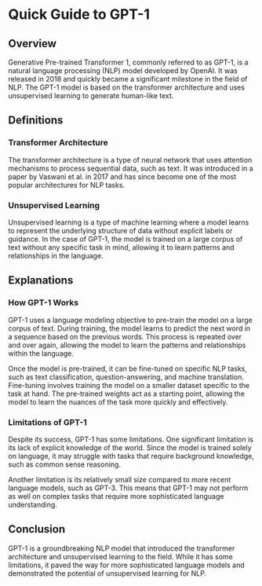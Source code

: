 # Quick Guide to GPT-1

## Overview

Generative Pre-trained Transformer 1, commonly referred to as GPT-1, is a natural language processing (NLP) model developed by OpenAI. It was released in 2018 and quickly became a significant milestone in the field of NLP. The GPT-1 model is based on the transformer architecture and uses unsupervised learning to generate human-like text.

## Definitions

### Transformer Architecture

The transformer architecture is a type of neural network that uses attention mechanisms to process sequential data, such as text. It was introduced in a paper by Vaswani et al. in 2017 and has since become one of the most popular architectures for NLP tasks.

### Unsupervised Learning

Unsupervised learning is a type of machine learning where a model learns to represent the underlying structure of data without explicit labels or guidance. In the case of GPT-1, the model is trained on a large corpus of text without any specific task in mind, allowing it to learn patterns and relationships in the language.

## Explanations

### How GPT-1 Works

GPT-1 uses a language modeling objective to pre-train the model on a large corpus of text. During training, the model learns to predict the next word in a sequence based on the previous words. This process is repeated over and over again, allowing the model to learn the patterns and relationships within the language.

Once the model is pre-trained, it can be fine-tuned on specific NLP tasks, such as text classification, question-answering, and machine translation. Fine-tuning involves training the model on a smaller dataset specific to the task at hand. The pre-trained weights act as a starting point, allowing the model to learn the nuances of the task more quickly and effectively.

### Limitations of GPT-1

Despite its success, GPT-1 has some limitations. One significant limitation is its lack of explicit knowledge of the world. Since the model is trained solely on language, it may struggle with tasks that require background knowledge, such as common sense reasoning.

Another limitation is its relatively small size compared to more recent language models, such as GPT-3. This means that GPT-1 may not perform as well on complex tasks that require more sophisticated language understanding.

## Conclusion

GPT-1 is a groundbreaking NLP model that introduced the transformer architecture and unsupervised learning to the field. While it has some limitations, it paved the way for more sophisticated language models and demonstrated the potential of unsupervised learning for NLP.
